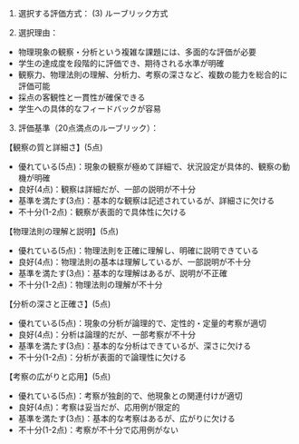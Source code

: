 1. 選択する評価方式：
(3) ルーブリック方式

2. 選択理由：
- 物理現象の観察・分析という複雑な課題には、多面的な評価が必要
- 学生の達成度を段階的に評価でき、期待される水準が明確
- 観察力、物理法則の理解、分析力、考察の深さなど、複数の能力を総合的に評価可能
- 採点の客観性と一貫性が確保できる
- 学生への具体的なフィードバックが容易

3. 評価基準（20点満点のルーブリック）：

【観察の質と詳細さ】(5点)
- 優れている(5点)：現象の観察が極めて詳細で、状況設定が具体的、観察の動機が明確
- 良好(4点)：観察は詳細だが、一部の説明が不十分
- 基準を満たす(3点)：基本的な観察は記述されているが、詳細さに欠ける
- 不十分(1-2点)：観察が表面的で具体性に欠ける

【物理法則の理解と説明】(5点)
- 優れている(5点)：物理法則を正確に理解し、明確に説明できている
- 良好(4点)：物理法則の基本は理解しているが、一部説明が不十分
- 基準を満たす(3点)：基本的な理解はあるが、説明が不正確
- 不十分(1-2点)：物理法則の理解が不十分

【分析の深さと正確さ】(5点)
- 優れている(5点)：現象の分析が論理的で、定性的・定量的考察が適切
- 良好(4点)：分析は論理的だが、一部考察が不十分
- 基準を満たす(3点)：基本的な分析はできているが、深さに欠ける
- 不十分(1-2点)：分析が表面的で論理性に欠ける

【考察の広がりと応用】(5点)
- 優れている(5点)：考察が独創的で、他現象との関連付けが適切
- 良好(4点)：考察は妥当だが、応用例が限定的
- 基準を満たす(3点)：基本的な考察はあるが、広がりに欠ける
- 不十分(1-2点)：考察が不十分で応用例がない